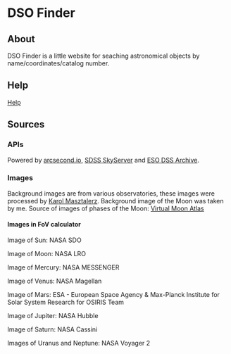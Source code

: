 # DSO Finder
## About
DSO Finder is a little website for seaching astronomical objects by name/coordinates/catalog number.

## Help
<a href="https://pawelpleskaczynski.github.io/DSO_Finder/help.html">Help</a>

## Sources

### APIs
Powered by <a href="https://api.arcsecond.io/?/">arcsecond.io</a>, <a href="http://skyserver.sdss.org/dr12/en/help/docs/api.aspx#imgcutout">SDSS SkyServer</a> and <a href="http://archive.eso.org/dss/dss">ESO DSS Archive</a>.

### Images
Background images are from various observatories, these images were processed by <a href="https://www.facebook.com/KarolAstro">Karol Masztalerz</a>. Background image of the Moon was taken by me. Source of images of phases of the Moon: <a href="https://sourceforge.net/projects/virtualmoon/">Virtual Moon Atlas</a>

#### Images in FoV calculator
Image of Sun: NASA SDO

Image of Moon: NASA LRO

Image of Mercury: NASA MESSENGER

Image of Venus: NASA Magellan

Image of Mars: ESA - European Space Agency & Max-Planck Institute for Solar System Research for OSIRIS Team

Image of Jupiter: NASA Hubble

Image of Saturn: NASA Cassini

Images of Uranus and Neptune: NASA Voyager 2
